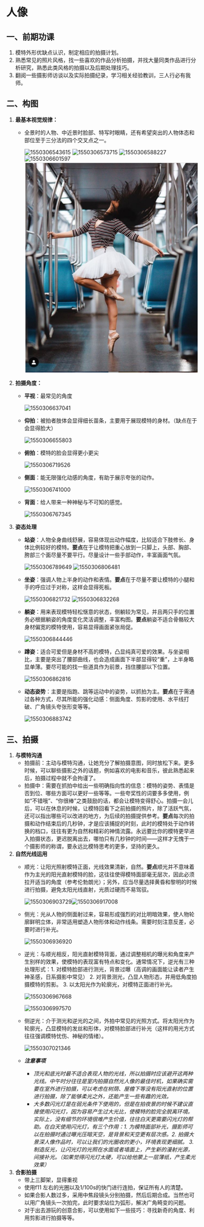 # 人像

## 一、前期功课

1. 模特外形优缺点认识，制定相应的拍摄计划。
2. 熟悉常见的照片风格，找一些喜欢的作品分析拍摄，并找大量同类作品进行分析研究，熟悉此类风格的拍摄以及后期处理技巧。
3. 翻阅一些摄影师访谈以及实际拍摄纪录，学习相关经验教训，三人行必有我师。

## 二、构图

1. **最基本视觉规律：**
   * 全景时的人物、中近景时脸部、特写时眼睛，还有希望突出的人物体态和部位至于三分法的四个交叉点之一。

     ![1550306543615](https://github.com/sxhlinux/PhotographNotes/tree/a19749e4d0271b7802f13ee664fac69fb542c82c/assets/1550306543615.png) ![1550306573715](https://github.com/sxhlinux/PhotographNotes/tree/a19749e4d0271b7802f13ee664fac69fb542c82c/assets/1550306573715.png) ![1550306588227](https://github.com/sxhlinux/PhotographNotes/tree/a19749e4d0271b7802f13ee664fac69fb542c82c/assets/1550306588227.png) ![1550306601597](https://github.com/sxhlinux/PhotographNotes/tree/a19749e4d0271b7802f13ee664fac69fb542c82c/assets/1550306601597.png)![](.gitbook/assets/1550306543615.png) 
2. **拍摄角度：**
   * **平视**：最常见的角度

     ![1550306637041](https://github.com/sxhlinux/PhotographNotes/tree/a19749e4d0271b7802f13ee664fac69fb542c82c/assets/1550306637041.png)

   * **仰拍**：被拍者肢体会显得细长苗条，主要用于展现模特的身材。（缺点在于会显得脸大）

     ![1550306655803](https://github.com/sxhlinux/PhotographNotes/tree/a19749e4d0271b7802f13ee664fac69fb542c82c/assets/1550306655803.png)

   * **俯拍**：模特的脸会显得更小更尖

     ![1550306719526](https://github.com/sxhlinux/PhotographNotes/tree/a19749e4d0271b7802f13ee664fac69fb542c82c/assets/1550306719526.png)

   * **侧面**：能无限强化动感的角度，有助于展示夸张的动作。

     ![1550306741000](https://github.com/sxhlinux/PhotographNotes/tree/a19749e4d0271b7802f13ee664fac69fb542c82c/assets/1550306741000.png)

   * **背面**：给人带来一种神秘与不可知的感觉。

     ![1550306767345](https://github.com/sxhlinux/PhotographNotes/tree/a19749e4d0271b7802f13ee664fac69fb542c82c/assets/1550306767345.png)
3. **姿态处理**
   * **站姿**：人物全身曲线舒展，容易体现出动作幅度，比较适合下肢修长、身体比例较好的模特。**要点**在于让模特把重心放到一只脚上，头部、胸部、胯部三个面尽量不要平行。尽量设计一些手部动作，丰富画面气氛。

     ![1550306789649](https://github.com/sxhlinux/PhotographNotes/tree/a19749e4d0271b7802f13ee664fac69fb542c82c/assets/1550306789649.png) ![1550306806481](https://github.com/sxhlinux/PhotographNotes/tree/a19749e4d0271b7802f13ee664fac69fb542c82c/assets/1550306806481.png)

   * **坐姿**：强调人物上半身的动作和表情。**要点**在于尽量不要让模特的小腿和手的呼应过于对称，这样会显得死板。

     ![1550306821732](https://github.com/sxhlinux/PhotographNotes/tree/a19749e4d0271b7802f13ee664fac69fb542c82c/assets/1550306821732.png) ![1550306832268](https://github.com/sxhlinux/PhotographNotes/tree/a19749e4d0271b7802f13ee664fac69fb542c82c/assets/1550306832268.png)

   * **躺姿**：用来表现模特轻松惬意的状态，侧躺较为常见，并且两只手的位置务必根据躺姿的角度变化灵活调整，丰富构图。**要点**躺姿不适合骨骼较大身材偏宽的模特使用，容易显得画面紧张局促。

     ![1550306844446](https://github.com/sxhlinux/PhotographNotes/tree/a19749e4d0271b7802f13ee664fac69fb542c82c/assets/1550306844446.png)

   * **蹲姿**：适合可爱但是身材不高的模特，凸显纯真可爱的效果。与坐姿相比，主要是突出了腰部曲线，也会造成画面下半部显得较“重”，上半身略显单薄。要尽可能的找一些道具作为前景，挡住腰部以下位置。

     ![1550306862816](https://github.com/sxhlinux/PhotographNotes/tree/a19749e4d0271b7802f13ee664fac69fb542c82c/assets/1550306862816.png)

   * **动态姿势**：主要是指跑、跳等运动中的姿势，以抓拍为主。**要点**在于需通过各种方式，尽其所能的强化动感：侧面角度、剪影的使用、水平线打破、广角镜头夸张形变等等。

     ![1550306883742](https://github.com/sxhlinux/PhotographNotes/tree/a19749e4d0271b7802f13ee664fac69fb542c82c/assets/1550306883742.png)

## 三、拍摄

1. **与模特沟通**
   * 拍摄前：主动与模特沟通，让她充分了解拍摄意图，同时放松下来。更多时候，可以聊些摄影之外的话题，例如喜欢的电影和音乐，彼此熟悉起来后，拍摄过程中就不会拘谨了。
   * 拍摄中：需要在抓拍中给出一些明确指向性的信息：模特的姿势、表情是否到位、哪些方面可以更好一些等等。一些夸奖性的词要多多使用，例如“不错哦”、“你很棒”之类鼓励的话，都会让模特变得舒心。拍摄一会儿后，可以在休息的时候，让模特回看下之前拍摄的照片，除了活跃气氛，还可以指出哪些可以改进的地方，为后续的拍摄提供参考。**要点**每次的拍摄和动作结束后的几秒钟，才是应该捕捉的时刻，此时的模特处于动作转换的档口，往往有更为自然和精彩的神情流露。永远要比你的模特更早进入拍摄状态，更迟脱离出去，哪怕只有几秒钟的时间——这样才无愧于一个摄影师的称谓，要永远比模特思考的更多，坚持的更久。
2. **自然光线运用**
   * 顺光：让阳光照射模特正面，光线效果清新，自然。**要点**顺光并不意味着作为主光的阳光直射模特的脸，这往往使得模特面部毫无层次，因此必须拉开适当的角度（参考伦勃朗光）；另外，应当尽量选择黄昏和黎明的时候进行拍摄，避免太阳光线直射，光质过硬而不易驾驭。

     ![1550306903729](https://github.com/sxhlinux/PhotographNotes/tree/a19749e4d0271b7802f13ee664fac69fb542c82c/assets/1550306903729.png)![1550306917008](https://github.com/sxhlinux/PhotographNotes/tree/a19749e4d0271b7802f13ee664fac69fb542c82c/assets/1550306917008.png)

   * 侧光：光从人物的侧面射过来，容易形成强烈的对比明暗效果，使人物轮廓鲜明立体，非常适用塑造人物形体和动作线条。需要时刻注意反差，必要时进行补光。

     ![1550306936920](https://github.com/sxhlinux/PhotographNotes/tree/a19749e4d0271b7802f13ee664fac69fb542c82c/assets/1550306936920.png)

   * 逆光：与顺光相反，阳光直射模特背面，通过调整相机的曝光和角度来产生别样的效果，使模特的表现富有特点和变化。通常情况下，逆光有三种处理形式：1. 对模特脸部进行测光，背景过曝（高调的画面能让读者产生神圣感，日系摄影中常见） 2. 对背景测光，凸显人物形态，并用低角度拍摄模特的剪影。 3. 以太阳光作为轮廓光，对模特正面进行补光。

     ![1550306967668](https://github.com/sxhlinux/PhotographNotes/tree/a19749e4d0271b7802f13ee664fac69fb542c82c/assets/1550306967668.png)

     ![1550306997570](https://github.com/sxhlinux/PhotographNotes/tree/a19749e4d0271b7802f13ee664fac69fb542c82c/assets/1550306997570.png)

   * 侧逆光：介于测光和逆光的之间，外拍中常见的光照方式。将太阳光作为轮廓光，凸显模特的发丝和形体，对模特脸部进行补光（这样的用光方式往往强调模特忧伤、神秘的情绪）。

     ![1550307021346](https://github.com/sxhlinux/PhotographNotes/tree/a19749e4d0271b7802f13ee664fac69fb542c82c/assets/1550307021346.png)

   * _**注意事项**_
     * _顶光和底光时最不适合表现人物的光线，所以拍摄时应该避开这两种光线。中午时分往往是室内拍摄自然光人像的最佳时机，如果确实需要在室外进行拍摄，可以考虑在树荫、屋檐下等没有阳光直射的位置进行拍摄，除了能够柔光之外，还能产生一些有趣的光效。_
     * _大多数闪光灯是在弱光条件下使用的，但是在拍夜景的时候不建议直接使用闪光灯，因为容易产生过大光比，使模特的脸完全脱离环境。实际上，没有细节的环境很难产生价值，往往白天更需要闪光灯的帮助。在白天使用闪光灯，有三个作用：1. 为模特面部补光，摄影师可以在拍摄时通过曝光压暗天空，是背景和天空更有层次感。2. 拍摄大景深人像作品时，可以让我们的光圈收的更小，环境表现更细腻。 3. 制造反光，让闪光灯的光照在水面或者墙面上，产生新的漫射光源，间接补光。（如果觉得闪光灯太硬，可以给他蒙上一层薄纸，产生柔光效果）_
3. **合影拍摄**
   * 带上三脚架，显得重视
   * 使用f11 左右的光圈以及1/100s的快门进行连拍，保证所有人的清楚。
   * 如果合影人数过多，采用中焦段镜头分别拍摄，然后后期合成。当然也可以用广角镜头一次拍完，此时要求站位为弧形，解决广角畸变的问题。
   * 对于出去游玩的创意合影，可以使用如下一些技巧：寻找新奇的角度、利用剪影进行拍摄等等。

